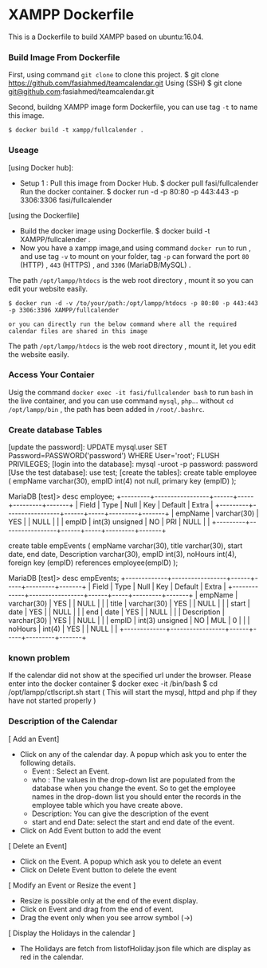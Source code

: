 # XAMPP Dockerfile

This is a Dockerfile to build XAMPP based on ubuntu:16.04.

### Build Image From Dockerfile

First, using command `git clone` to clone this project.
            $ git clone https://github.com/fasiahmed/teamcalendar.git
Using (SSH) $ git clone git@github.com:fasiahmed/teamcalendar.git         

Second, buildng XAMPP image form Dockerfile, you can use tag `-t` to name this image.

    $ docker build -t xampp/fullcalender .

### Useage
[using Docker hub]:
- Setup 1 : Pull this image from Docker Hub.
           $ docker pull fasi/fullcalender
           Run the docker container.
          $ docker run -d -p 80:80 -p 443:443 -p 3306:3306 fasi/fullcalender

[using the Dockerfile]
- Build the docker image using Dockerfile.
    $ docker build -t XAMPP/fullcalender .  
- Now you have a xampp image,and using command `docker run` to run , and use tag `-v` to mount on your folder, tag `-p` can forward the port `80` (HTTP) , `443` (HTTPS) , and `3306` (MariaDB/MySQL) .

The path `/opt/lampp/htdocs` is the web root directory , mount it so you can edit your website easily.

    $ docker run -d -v /to/your/path:/opt/lampp/htdocs -p 80:80 -p 443:443 -p 3306:3306 XAMPP/fullcalender

    or you can directly run the below command where all the required calendar files are shared in this image    

The path `/opt/lampp/htdocs` is the web root directory , mount it, let you edit the website easily.

### Access Your Contaier

Usig the command `docker exec -it fasi/fullcalender bash` to run `bash` in the live container, and you can use command `mysql`, `php`... without `cd /opt/lampp/bin` , the path has been added in `/root/.bashrc`.

 [Run at browser]: http://localhost/NexintoCalendar/teamCalendar.html

### Create database Tables
[update the password]: UPDATE mysql.user SET Password=PASSWORD('password') WHERE User='root'; FLUSH PRIVILEGES;
[login into the database]:  mysql -uroot -p
                            password: password
[Use the test database]: use test;
[create the tables]:
                      create table employee (
                        empName varchar(30),
                        empID int(4) not null,
                        primary key (empID)
                        );

MariaDB [test]> desc employee;
+---------+-----------------+------+-----+---------+-------+
| Field   | Type            | Null | Key | Default | Extra |
+---------+-----------------+------+-----+---------+-------+
| empName | varchar(30)     | YES  |     | NULL    |       |
| empID   | int(3) unsigned | NO   | PRI | NULL    |       |
+---------+-----------------+------+-----+---------+-------+

create table empEvents (
  empName varchar(30),
  title varchar(30),
  start date,
  end date,
  Description varchar(30),
  empID int(3),
  noHours int(4),
  foreign key (empID) references employee(empID)
  );

MariaDB [test]> desc empEvents;
+-------------+-----------------+------+-----+---------+-------+
| Field       | Type            | Null | Key | Default | Extra |
+-------------+-----------------+------+-----+---------+-------+
| empName     | varchar(30)     | YES  |     | NULL    |       |
| title       | varchar(30)     | YES  |     | NULL    |       |
| start       | date            | YES  |     | NULL    |       |
| end         | date            | YES  |     | NULL    |       |
| Description | varchar(30)     | YES  |     | NULL    |       |
| empID       | int(3) unsigned | NO   | MUL | 0       |       |
| noHours     | int(4)          | YES  |     | NULL    |       |
+-------------+-----------------+------+-----+---------+-------+

### known problem
If the calendar did not show at the specified url under the browser. Please enter into the docker container
$ docker exec -it <containerID> /bin/bash
$ cd /opt/lampp/ctlscript.sh start   ( This will start the mysql, httpd and php if they have not started properly )

### Description of the Calendar
[ Add an Event]
- Click on any of the calendar day. A popup which ask you to enter the following details.
    - Event : Select an Event.
    - who : The values in the drop-down list are populated from the database when you change the event. So to get the employee names in the drop-down list you should enter the records in the employee table which you have create above.
    - Description: You can give the description of the event   
    - start and end Date: select the start and end date of the event.
- Click on Add Event button to add the event

[ Delete an Event]
- Click on the Event. A popup which ask you to delete an event
- Click on Delete Event button to delete the event

[ Modify an Event or Resize the event ]
- Resize is possible only at the end of the event display.
- Click on Event and drag from the end of event.
- Drag the event only when you see arrow symbol (->)

[ Display the Holidays in the calendar ]
- The Holidays are fetch from listofHoliday.json file which are display as red in the calendar.
